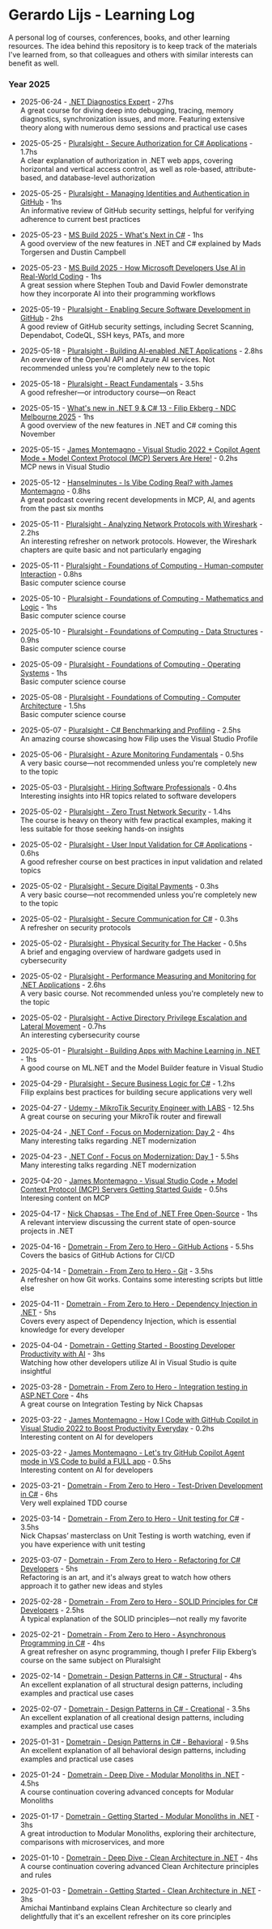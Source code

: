 # Gerardo Lijs - Learning Log
A personal log of courses, conferences, books, and other learning resources. The idea behind this repository is to keep track of the materials I've learned from, so that colleagues and others with similar interests can benefit as well.

### Year 2025

* 2025-06-24 - [.NET Diagnostics Expert](https://www.updatecourses.net/net-diagnostic-expert) - 27hs  
A great course for diving deep into debugging, tracing, memory diagnostics, synchronization issues, and more. Featuring extensive theory along with numerous demo sessions and practical use cases

* 2025-05-25 - [Pluralsight - Secure Authorization for C# Applications](https://app.pluralsight.com/library/courses/authorization-c-sharp/table-of-contents) - 1.7hs  
A clear explanation of authorization in .NET web apps, covering horizontal and vertical access control, as well as role-based, attribute-based, and database-level authorization

* 2025-05-25 - [Pluralsight - Managing Identities and Authentication in GitHub](https://app.pluralsight.com/library/courses/github-managing-identities-authentication/table-of-contents) - 1hs  
An informative review of GitHub security settings, helpful for verifying adherence to current best practices

* 2025-05-23 - [MS Build 2025 - What's Next in C#](https://www.youtube.com/watch?v=ssqGEBW-gpo) - 1hs  
A good overview of the new features in .NET and C# explained by Mads Torgersen and Dustin Campbell

* 2025-05-23 - [MS Build 2025 - How Microsoft Developers Use AI in Real-World Coding](https://www.youtube.com/watch?v=gieL0bxyTUU) - 1hs  
A great session where Stephen Toub and David Fowler demonstrate how they incorporate AI into their programming workflows

* 2025-05-19 - [Pluralsight - Enabling Secure Software Development in GitHub](https://app.pluralsight.com/library/courses/github-enabling-secure-software-development/table-of-contents) - 2hs  
A good review of GitHub security settings, including Secret Scanning, Dependabot, CodeQL, SSH keys, PATs, and more

* 2025-05-18 - [Pluralsight - Building AI-enabled .NET Applications](https://app.pluralsight.com/library/courses/building-ai-enabled-dot-net-applications/table-of-contents) - 2.8hs  
An overview of the OpenAI API and Azure AI services. Not recommended unless you're completely new to the topic

* 2025-05-18 - [Pluralsight - React Fundamentals](https://app.pluralsight.com/library/courses/react-18-fundamentals/table-of-contents) - 3.5hs  
A good refresher—or introductory course—on React

* 2025-05-15 - [What's new in .NET 9 & C# 13 - Filip Ekberg - NDC Melbourne 2025](https://www.youtube.com/watch?v=snPgTcxH8-s) - 1hs  
A good overview of the new features in .NET and C# coming this November

* 2025-05-15 - [James Montemagno - Visual Studio 2022 + Copilot Agent Mode + Model Context Protocol (MCP) Servers Are Here!](https://www.youtube.com/watch?v=oPFecZHBCkg) - 0.2hs  
MCP news in Visual Studio

* 2025-05-12 - [Hanselminutes - Is Vibe Coding Real? with James Montemagno](https://www.hanselminutes.com/996/is-vibe-coding-real-with-james-montemagno) - 0.8hs  
A great podcast covering recent developments in MCP, AI, and agents from the past six months

* 2025-05-11 - [Pluralsight - Analyzing Network Protocols with Wireshark](https://app.pluralsight.com/library/courses/wireshark-network-protocols-analyzing/table-of-contents) - 2.2hs  
An interesting refresher on network protocols. However, the Wireshark chapters are quite basic and not particularly engaging

* 2025-05-11 - [Pluralsight - Foundations of Computing - Human-computer Interaction](https://app.pluralsight.com/library/courses/foundations-computing-human-computer-interaction/table-of-contents) - 0.8hs  
Basic computer science course

* 2025-05-10 - [Pluralsight - Foundations of Computing - Mathematics and Logic](https://app.pluralsight.com/library/courses/foundations-computing-mathematics-logic/table-of-contents) - 1hs  
Basic computer science course

* 2025-05-10 - [Pluralsight - Foundations of Computing - Data Structures](https://app.pluralsight.com/library/courses/foundations-computing-data-structures/table-of-contents) - 0.9hs  
Basic computer science course

* 2025-05-09 - [Pluralsight - Foundations of Computing - Operating Systems](https://app.pluralsight.com/library/courses/foundations-computing-operating-systems/table-of-contents) - 1hs  
Basic computer science course

* 2025-05-08 - [Pluralsight - Foundations of Computing - Computer Architecture](https://app.pluralsight.com/library/courses/foundations-computing-computer-architecture/table-of-contents) - 1.5hs  
Basic computer science course

* 2025-05-07 - [Pluralsight - C# Benchmarking and Profiling](https://app.pluralsight.com/library/courses/c-sharp-benchmarking-profiling/table-of-contents) - 2.5hs  
An amazing course showcasing how Filip uses the Visual Studio Profile

* 2025-05-06 - [Pluralsight - Azure Monitoring Fundamentals](https://app.pluralsight.com/library/courses/azure-fundamentals-monitoring/table-of-contents) - 0.5hs  
A very basic course—not recommended unless you're completely new to the topic

* 2025-05-03 - [Pluralsight - Hiring Software Professionals](https://app.pluralsight.com/library/courses/hiring-software-professionals/table-of-contents) - 0.4hs  
Interesting insights into HR topics related to software developers

* 2025-05-02 - [Pluralsight - Zero Trust Network Security](https://app.pluralsight.com/library/courses/zero-trust-network-security/table-of-contents) - 1.4hs  
The course is heavy on theory with few practical examples, making it less suitable for those seeking hands-on insights

* 2025-05-02 - [Pluralsight - User Input Validation for C# Applications](https://app.pluralsight.com/library/courses/user-input-validation-c-sharp/table-of-contents) - 0.6hs  
A good refresher course on best practices in input validation and related topics

* 2025-05-02 - [Pluralsight - Secure Digital Payments](https://app.pluralsight.com/library/courses/secure-digital-payments/table-of-contents) - 0.3hs  
A very basic course—not recommended unless you're completely new to the topic

* 2025-05-02 - [Pluralsight - Secure Communication for C#](https://app.pluralsight.com/library/courses/secure-communications-c-sharp/table-of-contents) - 0.3hs  
A refresher on security protocols

* 2025-05-02 - [Pluralsight - Physical Security for The Hacker](https://app.pluralsight.com/library/courses/physical-security-for-the-hacker/table-of-contents) - 0.5hs  
A brief and engaging overview of hardware gadgets used in cybersecurity

* 2025-05-02 - [Pluralsight - Performance Measuring and Monitoring for .NET Applications](https://app.pluralsight.com/library/courses/dot-net-6-application-performance-measuring-monitoring/table-of-contents) - 2.6hs  
A very basic course. Not recommended unless you're completely new to the topic

* 2025-05-02 - [Pluralsight - Active Directory Privilege Escalation and Lateral Movement](https://app.pluralsight.com/library/courses/ad-priv-escalation-lateral-movement/table-of-contents) - 0.7hs  
An interesting cybersecurity course

* 2025-05-01 - [Pluralsight - Building Apps with Machine Learning in .NET](https://app.pluralsight.com/library/courses/dot-net-building-apps-machine-learning/table-of-contents) - 1hs  
A good course on ML.NET and the Model Builder feature in Visual Studio

* 2025-04-29 - [Pluralsight - Secure Business Logic for C#](https://app.pluralsight.com/library/courses/secure-business-logic-c-sharp/table-of-contents) - 1.2hs  
Filip explains best practices for building secure applications very well

* 2025-04-27 - [Udemy - MikroTik Security Engineer with LABS](https://www.udemy.com/course/mikrotik-security-engineer-with-labs) - 12.5hs  
A great course on securing your MikroTik router and firewall

* 2025-04-24 - [.NET Conf - Focus on Modernization: Day 2](https://www.youtube.com/watch?v=vc7Qu2RVOwY) - 4hs  
Many interesting talks regarding .NET modernization

* 2025-04-23 - [.NET Conf - Focus on Modernization: Day 1](https://www.youtube.com/watch?v=ZwmD__W8UFM) - 5.5hs  
Many interesting talks regarding .NET modernization

* 2025-04-20 - [James Montemagno - Visual Studio Code + Model Context Protocol (MCP) Servers Getting Started Guide](https://www.youtube.com/watch?v=iS25RFups4A) - 0.5hs  
Interesing content on MCP

* 2025-04-17 - [Nick Chapsas - The End of .NET Free Open-Source](https://www.youtube.com/watch?v=xcpgTVueu-A) - 1hs  
A relevant interview discussing the current state of open-source projects in .NET

* 2025-04-16 - [Dometrain - From Zero to Hero - GitHub Actions](https://dometrain.com/course/from-zero-to-hero-github-actions/) - 5.5hs  
Covers the basics of GitHub Actions for CI/CD

* 2025-04-14 - [Dometrain - From Zero to Hero - Git](https://dometrain.com/course/from-zero-to-hero-git/) - 3.5hs  
A refresher on how Git works. Contains some interesting scripts but little else

* 2025-04-11 - [Dometrain - From Zero to Hero - Dependency Injection in .NET](https://dometrain.com/course/from-zero-to-hero-dependency-injection-in-net/) - 5hs  
Covers every aspect of Dependency Injection, which is essential knowledge for every developer

* 2025-04-04 - [Dometrain - Getting Started - Boosting Developer Productivity with AI](https://dometrain.com/course/getting-started-boosting-developer-productivity-with-ai/) - 3hs  
Watching how other developers utilize AI in Visual Studio is quite insightful

* 2025-03-28 - [Dometrain - From Zero to Hero - Integration testing in ASP.NET Core](https://dometrain.com/course/from-zero-to-hero-integration-testing-in-asp-net-core/) - 4hs  
A great course on Integration Testing by Nick Chapsas

* 2025-03-22 - [James Montemagno - How I Code with GitHub Copilot in Visual Studio 2022 to Boost Productivity Everyday](https://www.youtube.com/watch?v=Z6BYhJl9hV8) - 0.2hs  
Interesting content on AI for developers

* 2025-03-22 - [James Montemagno - Let's try GitHub Copilot Agent mode in VS Code to build a FULL app](https://www.youtube.com/watch?v=pUK7MRzoTDc) - 0.5hs  
Interesting content on AI for developers

* 2025-03-21 - [Dometrain - From Zero to Hero - Test-Driven Development in C#](https://dometrain.com/course/from-zero-to-hero-test-driven-development-tdd-csharp/) - 6hs  
Very well explained TDD course

* 2025-03-14 - [Dometrain - From Zero to Hero - Unit testing for C#](https://dometrain.com/course/from-zero-to-hero-unit-testing-in-c/) - 3.5hs  
Nick Chapsas’ masterclass on Unit Testing is worth watching, even if you have experience with unit testing

* 2025-03-07 - [Dometrain - From Zero to Hero - Refactoring for C# Developers](https://dometrain.com/course/from-zero-to-hero-refactoring-for-csharp-developers/) - 5hs  
Refactoring is an art, and it's always great to watch how others approach it to gather new ideas and styles

* 2025-02-28 - [Dometrain - From Zero to Hero - SOLID Principles for C# Developers](https://dometrain.com/course/from-zero-to-hero-solid-principles-for-csharp-developers/) - 2.5hs  
A typical explanation of the SOLID principles—not really my favorite

* 2025-02-21 - [Dometrain - From Zero to Hero - Asynchronous Programming in C#](https://dometrain.com/course/from-zero-to-hero-asynchronous-programming-in-csharp/) - 4hs  
A great refresher on async programming, though I prefer Filip Ekberg’s course on the same subject on Pluralsight

* 2025-02-14 - [Dometrain - Design Patterns in C# - Structural](https://dometrain.com/course/design-patterns-in-csharp-decorator/) - 4hs  
An excellent explanation of all structural design patterns, including examples and practical use cases

* 2025-02-07 - [Dometrain - Design Patterns in C# - Creational](https://dometrain.com/bundle/creational-design-patterns-in-csharp/) - 3.5hs  
An excellent explanation of all creational design patterns, including examples and practical use cases

* 2025-01-31 - [Dometrain - Design Patterns in C# - Behavioral](https://dometrain.com/bundle/behavioral-design-patterns-in-csharp/) - 9.5hs  
An excellent explanation of all behavioral design patterns, including examples and practical use cases

* 2025-01-24 - [Dometrain - Deep Dive - Modular Monoliths in .NET](https://dometrain.com/course/deep-dive-modular-monoliths-in-dotnet/) - 4.5hs  
A course continuation covering advanced concepts for Modular Monoliths

* 2025-01-17 - [Dometrain - Getting Started - Modular Monoliths in .NET](https://dometrain.com/course/getting-started-modular-monoliths-in-dotnet/) - 3hs  
A great introduction to Modular Monoliths, exploring their architecture, comparisons with microservices, and more

* 2025-01-10 - [Dometrain - Deep Dive - Clean Architecture in .NET](https://dometrain.com/course/deep-dive-clean-architecture-in-dotnet/) - 4hs  
A course continuation covering advanced Clean Architecture principles and rules

* 2025-01-03 - [Dometrain - Getting Started - Clean Architecture in .NET](https://dometrain.com/course/getting-started-clean-architecture-in-dotnet/) - 3hs  
Amichai Mantinband explains Clean Architecture so clearly and delightfully that it's an excellent refresher on its core principles
